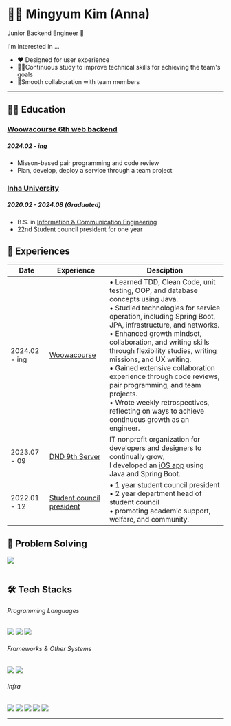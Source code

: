 # 🙋‍♀️ Mingyum Kim (Anna)

Junior Backend Engineer 🌱

I'm interested in ...
* ❤ Designed for user experience
* 👩‍💻Continuous study to improve technical skills for achieving the team's goals
* 🤝Smooth collaboration with team members

* * * 

## 👩‍💻 Education

### [Woowacourse 6th web backend](https://www.woowacourse.io/backend)
##### 2024.02 - ing
* Misson-based pair programming and code review
* Plan, develop, deploy a service through a team project

### [Inha University](https://www.inha.ac.kr/)
##### 2020.02 - 2024.08 (Graduated)
* B.S. in [Information & Communication Engineering](https://ice.inha.ac.kr/)
* 22nd Student council president for one year

## 📝 Experiences

| Date | Experience | Desciption |
| --- | --- | --- |
| 2024.02 - ing | [Woowacourse](https://www.woowacourse.io/backend) | • Learned TDD, Clean Code, unit testing, OOP, and database concepts using Java. <br> • Studied technologies for service operation, including Spring Boot, JPA, infrastructure, and networks. <br> • Enhanced growth mindset, collaboration, and writing skills through flexibility studies, writing missions, and UX writing. <br> • Gained extensive collaboration experience through code reviews, pair programming, and team projects. <br> • Wrote weekly retrospectives, reflecting on ways to achieve continuous growth as an engineer. <br> |
| 2023.07 - 09 | [DND 9th Server](https://dnd.ac/) | IT nonprofit organization for developers and designers to continually grow, <br> I developed an [iOS app](https://apps.apple.com/kr/app/milestone/id6465692785) using Java and Spring Boot. |
| 2022.01 - 12 | [Student council president](https://ice.inha.ac.kr/ice/2246/subview.do) | • 1 year student council president <br> • 2 year department head of student council <br> • promoting academic support, welfare, and community. |


## 🧩 Problem Solving 

<p>
  <img src="http://mazassumnida.wtf/api/v2/generate_badge?boj=gms08194">
  <br>
</a>&nbsp </a>
</p>

## 🛠 Tech Stacks 

###### Programming Languages
<p>
  <img src="https://img.shields.io/badge/JAVA-FF7800?style=flat-square&logo=&logoColor=white">
  <img src="https://img.shields.io/badge/C++-00599C?style=flat-square&logo=c%2B%2B&logoColor=white"> 
  <img src="https://img.shields.io/badge/Python-3776AB?style=flat-square&logo=Python&logoColor=white">
</p>

###### Frameworks & Other Systems 
<p>
  <img src="https://img.shields.io/badge/Spring boot-6DB33F?style=flat-square&logo=Spring%20Boot&logoColor=white">
  <img src="https://img.shields.io/badge/MySQL-4479A1?style=flat-square&logo=MySQL&logoColor=white">
</p>

###### Infra
<p>
  <img src="https://img.shields.io/badge/Amazon EC2-FF9900?style=flat-square&logo=Amazon%20EC2&logoColor=white">
  <img src="https://img.shields.io/badge/Amazon RDS-527FFF?style=flat-square&logo=Amazon%20RDS&logoColor=white">
  <img src="https://img.shields.io/badge/Amazon S3-569A31?style=flat-square&logo=Amazon%20S3&logoColor=white">
  <img src="https://img.shields.io/badge/Jenkins-D24939?style=flat-square&logo=jenkins&logoColor=white">
  <img src="https://img.shields.io/badge/Docker-2496ED?style=flat-square&logo=Docker&logoColor=white">
</p>
  
* * *
